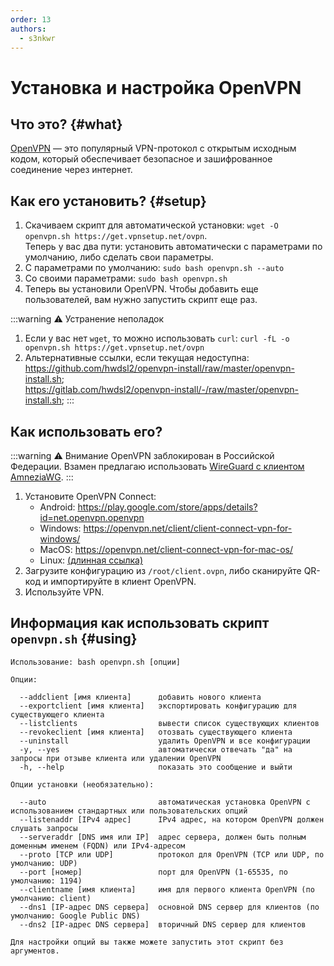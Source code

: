 ```yaml
---
order: 13
authors:
  - s3nkwr
---
```


# Установка и настройка OpenVPN

## Что это? {#what}

[OpenVPN](https://openvpn.net/) — это популярный VPN-протокол с открытым исходным кодом, который обеспечивает безопасное и зашифрованное соединение через интернет.

## Как его установить? {#setup}

1. Скачиваем скрипт для автоматической установки: `wget -O openvpn.sh https://get.vpnsetup.net/ovpn`. \
Теперь у вас два пути: установить автоматически с параметрами по умолчанию, либо сделать свои параметры.
2. С параметрами по умолчанию: `sudo bash openvpn.sh --auto`
3. Со своими параметрами: `sudo bash openvpn.sh`
4. Теперь вы установили OpenVPN. Чтобы добавить еще пользователей, вам нужно запустить скрипт еще раз.

:::warning :warning: Устранение неполадок
1. Если у вас нет `wget`, то можно использовать `curl`: `curl -fL -o openvpn.sh https://get.vpnsetup.net/ovpn`
2. Альтернативные ссылки, если текущая недоступна: \
   https://github.com/hwdsl2/openvpn-install/raw/master/openvpn-install.sh; \
   https://gitlab.com/hwdsl2/openvpn-install/-/raw/master/openvpn-install.sh; 
:::

## Как использовать его?

:::warning :warning: Внимание
OpenVPN заблокирован в Российской Федерации. Взамен предлагаю использовать [WireGuard с клиентом AmneziaWG](/vpn/wireguard). 
:::

1. Установите OpenVPN Connect:
   - Android: https://play.google.com/store/apps/details?id=net.openvpn.openvpn
   - Windows: https://openvpn.net/client/client-connect-vpn-for-windows/
   - MacOS: https://openvpn.net/client-connect-vpn-for-mac-os/
   - Linux: [(длинная ссылка)](https://openvpn.net/cloud-docs/tutorials/configuration-tutorials/connectors/operating-systems/linux/tutorial--learn-to-install-and-control-the-openvpn-3-client.html)
2. Загрузите конфигурацию из `/root/client.ovpn`, либо сканируйте QR-код и импортируйте в клиент OpenVPN.
3. Используйте VPN.

## Информация как использовать скрипт `openvpn.sh` {#using}

```
Использование: bash openvpn.sh [опции]

Опции:

  --addclient [имя клиента]      добавить нового клиента
  --exportclient [имя клиента]   экспортировать конфигурацию для существующего клиента
  --listclients                  вывести список существующих клиентов
  --revokeclient [имя клиента]   отозвать существующего клиента
  --uninstall                    удалить OpenVPN и все конфигурации
  -y, --yes                      автоматически отвечать "да" на запросы при отзыве клиента или удалении OpenVPN
  -h, --help                     показать это сообщение и выйти

Опции установки (необязательно):

  --auto                         автоматическая установка OpenVPN с использованием стандартных или пользовательских опций
  --listenaddr [IPv4 адрес]      IPv4 адрес, на котором OpenVPN должен слушать запросы
  --serveraddr [DNS имя или IP]  адрес сервера, должен быть полным доменным именем (FQDN) или IPv4-адресом
  --proto [TCP или UDP]          протокол для OpenVPN (TCP или UDP, по умолчанию: UDP)
  --port [номер]                 порт для OpenVPN (1-65535, по умолчанию: 1194)
  --clientname [имя клиента]     имя для первого клиента OpenVPN (по умолчанию: client)
  --dns1 [IP-адрес DNS сервера]  основной DNS сервер для клиентов (по умолчанию: Google Public DNS)
  --dns2 [IP-адрес DNS сервера]  вторичный DNS сервер для клиентов

Для настройки опций вы также можете запустить этот скрипт без аргументов.
```
